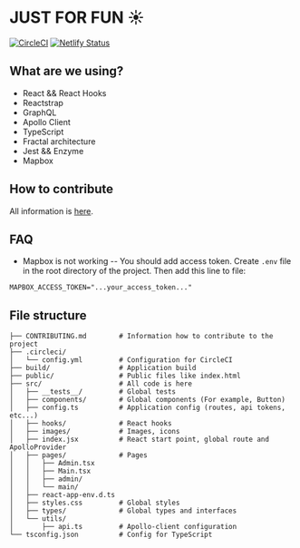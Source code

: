 # JUST FOR FUN :sunny:

[![CircleCI](https://circleci.com/gh/pavelkeyzik/just-for-fun.svg?style=svg)](https://circleci.com/gh/pavelkeyzik/just-for-fun) [![Netlify Status](https://api.netlify.com/api/v1/badges/9dc3eeaa-5b3c-4867-a472-a21bab476f07/deploy-status)](https://app.netlify.com/sites/pavelkeyzik-just-for-fun/deploys)

## What are we using?

- React && React Hooks
- Reactstrap
- GraphQL
- Apollo Client
- TypeScript
- Fractal architecture
- Jest && Enzyme
- Mapbox

## How to contribute

All information is [here](https://github.com/pavelkeyzik/just-for-fun/blob/master/CONTRIBUTING.md).

## FAQ

- Mapbox is not working
  -- You should add access token. Create `.env` file in the root directory of the project. Then add this line to file:

```=env
MAPBOX_ACCESS_TOKEN="...your_access_token..."
```

## File structure

```
├── CONTRIBUTING.md        # Information how to contribute to the project
├── .circleci/
│   └── config.yml         # Configuration for CircleCI
├── build/                 # Application build
├── public/                # Public files like index.html
├── src/                   # All code is here
│   ├── __tests__/         # Global tests
│   ├── components/        # Global components (For example, Button)
│   ├── config.ts          # Application config (routes, api tokens, etc...)
│   ├── hooks/             # React hooks
│   ├── images/            # Images, icons
│   ├── index.jsx          # React start point, global route and ApolloProvider
│   ├── pages/             # Pages
│   │   ├── Admin.tsx
│   │   ├── Main.tsx
│   │   ├── admin/
│   │   └── main/
│   ├── react-app-env.d.ts
│   ├── styles.css         # Global styles
│   ├── types/             # Global types and interfaces
│   └── utils/
│       ├── api.ts         # Apollo-client configuration
└── tsconfig.json          # Config for TypeScript
```
